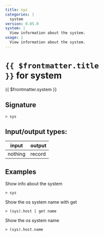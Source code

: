 ```yaml
---
title: sys
categories: |
  system
version: 0.85.0
system: |
  View information about the system.
usage: |
  View information about the system.
---
```

<!-- This file is automatically generated. Please edit the command in https://github.com/nushell/nushell instead. -->

# <code>{{ $frontmatter.title }}</code> for system

<div class='command-title'>{{ $frontmatter.system }}</div>

## Signature

```> sys ```


## Input/output types:

| input   | output |
| ------- | ------ |
| nothing | record |

## Examples

Show info about the system
```nu
> sys

```

Show the os system name with get
```nu
> (sys).host | get name

```

Show the os system name
```nu
> (sys).host.name

```
